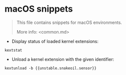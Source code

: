 # macOS snippets

> This file contains snippets for macOS environments.
>
> More info: <common.md>

- Display status of loaded kernel extensions:

`kextstat`

- Unload a kernel extension with the given identifier:

`kextunload -b {{unstable.snakeoil.sensor}}`
